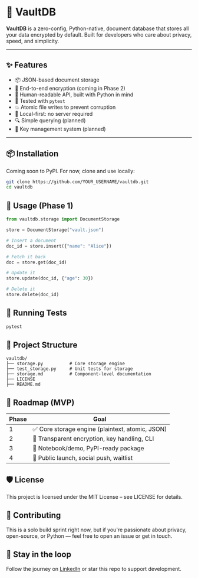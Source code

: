 # 🔐 VaultDB

**VaultDB** is a zero-config, Python-native, document database that stores all your data encrypted by default. Built for developers who care about privacy, speed, and simplicity.

---

## ✨ Features

- 📦 JSON-based document storage
- 🔐 End-to-end encryption (coming in Phase 2)
- 🧠 Human-readable API, built with Python in mind
- 🧪 Tested with `pytest`
- 💥 Atomic file writes to prevent corruption
- 📁 Local-first: no server required
- 🔍 Simple querying (planned)
- 🔑 Key management system (planned)

---

## 📦 Installation

Coming soon to PyPI. For now, clone and use locally:

```bash
git clone https://github.com/YOUR_USERNAME/vaultdb.git
cd vaultdb
```

## 🧠 Usage (Phase 1)

```python
from vaultdb.storage import DocumentStorage

store = DocumentStorage("vault.json")

# Insert a document
doc_id = store.insert({"name": "Alice"})

# Fetch it back
doc = store.get(doc_id)

# Update it
store.update(doc_id, {"age": 30})

# Delete it
store.delete(doc_id)
```

## 🧪 Running Tests

```bash
pytest
```

## 📂 Project Structure

```
vaultdb/
├── storage.py          # Core storage engine
├── test_storage.py     # Unit tests for storage
├── storage.md          # Component-level documentation
├── LICENSE
├── README.md
```

## 🚧 Roadmap (MVP)

| Phase | Goal |
|-------|------|
| 1 | ✅ Core storage engine (plaintext, atomic, JSON) |
| 2 | 🔐 Transparent encryption, key handling, CLI |
| 3 | 🧪 Notebook/demo, PyPI-ready package |
| 4 | 🚀 Public launch, social push, waitlist |

## 🛡 License

This project is licensed under the MIT License – see LICENSE for details.

## 👋 Contributing

This is a solo build sprint right now, but if you're passionate about privacy, open-source, or Python — feel free to open an issue or get in touch.

## 📣 Stay in the loop

Follow the journey on [LinkedIn](https://www.linkedin.com/in/python-david/) or star this repo to support development.
